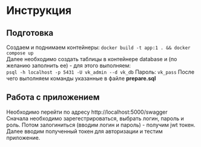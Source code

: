 # Инструкция
## Подготовка
Создаем и поднимаем контейнеры:
`docker build -t app:1 . && docker compose up`   
Далее необходимо создать таблицы в контейнере database и (по желанию заполнить ее) - для этого выполняем:  
`psql -h localhost -p 5431 -U vk_admin --d vk_db`
Пароль: `vk_pass`
После чего выполняем команды указанные в файле **prepare.sql**
## Работа с приложением 
Необходимо перейти по адресу http://localhost:5000/swagger  
Сначала необходимо зарегестрироваться, выбрать логин, пароль и роль. Потом залогиниться (вводим логин и пароль) - получим jwt токен.  
Далее вводим полученный токен для авторизации и тестим приложение.